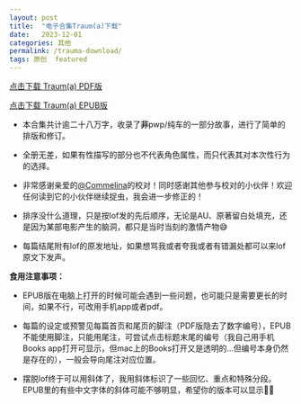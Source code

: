 ```yaml
---
layout: post
title:  "电子合集Traum(a)下载"
date:   2023-12-01
categories: 其他
permalink: /trauma-download/
tags: 原创  featured
---
```


<a href="/assets/Downloads/Trauma_updated.pdf" class="download-button" download><i class="fa fa-file-pdf"></i> 点击下载 Traum(a) PDF版</a>

<a href="/assets/Downloads/Trauma_updated.epub" class="download-button" download><i class="fa fa-book"></i> 点击下载 Traum(a) EPUB版</a>

- 本合集共计逾二十八万字，收录了**非**pwp/纯车的一部分故事，进行了简单的排版和修订。

- 全册无差，如果有性描写的部分也不代表角色属性，而只代表其对本次性行为的选择。

- 非常感谢亲爱的<a href="https://rarelyonline.lofter.com" target="_blank">@Commelina</a>的校对！同时感谢其他参与校对的小伙伴！欢迎任何读到它的小伙伴继续捉虫，我会进一步修正的！

- 排序没什么道理，只是按lof发的先后顺序，无论是AU、原著留白处填充，还是因为某部电影产生的脑洞，都只是当时当刻的激情产物😅

- 每篇结尾附有lof的原发地址，如果想骂我或者夸我或者有错漏处都可以来lof原文下发声。

**食用注意事项：**

- EPUB版在电脑上打开的时候可能会遇到一些问题，也可能只是需要更长的时间，如果不行，可改用手机app或者pdf。

- 每篇的设定或预警见每篇首页和尾页的脚注（PDF版隐去了数字编号），EPUB不能使用脚注，只能用尾注，可尝试点击标题末尾的编号（我自己用手机Books app打开可显示，但mac上的Books打开又是透明的...但编号本身仍然是存在的），一般会导向尾注对应位置。

- 摆脱lof终于可以用斜体了，我用斜体标识了一些回忆、重点和特殊分段。EPUB里的有些中文字体的斜体可能不够明显，希望你的版本可以显示✌🏻




